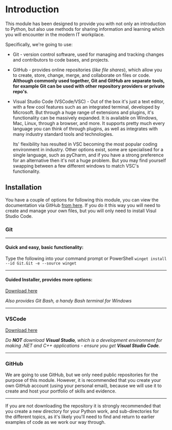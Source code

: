 # Introduction

This module has been designed to provide you with not only an introduction to Python, but also use methods for sharing information and learning which you will encounter in the modern IT workplace. 

Specifically, we're going to use:

- Git - version control software, used for managing and tracking changes and contributors to code bases, and projects.
- GitHub - provides online repositories (*like file shares*), which allow you to create, store, change, merge, and collaborate on files or code. **Although commonly used together, Git and GitHub are separate tools, for example Git can be used with other repository providers or private repo's**.
- Visual Studio Code (VSCode/VSC) - Out of the box it's just a text editor, with a few cool features such as an integrated terminal, developed by Microsoft. But through a huge range of extensions and plugins, it's functionality can be massively expanded. It is available on Windows, Mac, Linux, through a browser, and more. It supports pretty much every language you can think of through plugins, as well as integrates with many industry standard tools and technologies. 

    Its' flexibility has resulted in VSC becoming the most popular coding environment in industry. Other options exist, some are specialised for a single language, such as pyCharm, and if you have a strong preference for an alternative then it's not a huge problem. But you may find yourself swapping between a few different windows to match VSC's functionality.

## Installation

You have a couple of options for following this module, you can view the documentation via GitHub [from here](https://github.com/Generation-UK-I/AWS-IRE4-python). If you do it this way you will need to create and manage your own files, but you will only need to install Visul Studio Code.

### Git
---
#### Quick and easy, basic functionality:

Type the following into your command prompt or PowerShell
`winget install --id Git.Git -e --source winget`

---
#### Guided Installer, provides more options:

[Download here](https://git-scm.com/downloads)

*Also provides Git Bash, a handy Bash terminal for Windows*

---
### VSCode

[Download here](https://code.visualstudio.com/)

*Do **NOT** download **Visual Studio**, which is a development environment for making .NET and C++ applications - ensure you get **Visual Studio Code**.*

---
### GitHub
We are going to use GitHub, but we only need public repositories for the purpose of this module. However, it is recommended that you create your own GitHub account (using your personal email), because we will use it to create and host your portfolio of skills and evidence.

---

If you are not downloading the repository it is strongly recommended that you create a new directory for your Python work, and sub-directories for the different topics, as it's likely you'll need to find and return to earlier examples of code as we work our way through.